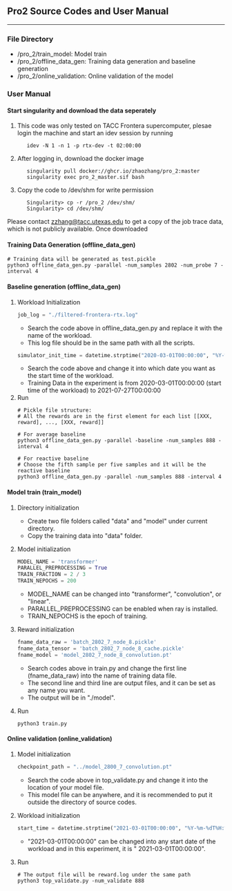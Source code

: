 ## Pro2 Source Codes and User Manual

***

### File Directory

* /pro_2/train_model: Model train
* /pro_2/offline_data_gen: Training data generation and baseline generation
* /pro_2/online_validation: Online validation of the model

### User Manual

#### Start singularity and download the data seperately

1. This code was only tested on TACC Frontera supercomputer, plesae login the machine and start an idev session by running
   ```shell
      idev -N 1 -n 1 -p rtx-dev -t 02:00:00
   ```

2. After logging in, download the docker image
   ```shell
      singularity pull docker://ghcr.io/zhaozhang/pro_2:master
      singularity exec pro_2_master.sif bash
   ```

3. Copy the code to /dev/shm for write permission
   ```shell
      Singularity> cp -r /pro_2 /dev/shm/
      Singularity> cd /dev/shm/
   ```

Please contact zzhang@tacc.utexas.edu to get a copy of the job trace data, which is not publicly available.
Once downloaded

#### Training Data Generation (offline_data_gen)



   ```shell
   # Training data will be generated as test.pickle
   python3 offline_data_gen.py -parallel -num_samples 2802 -num_probe 7 -interval 4
   ```

#### Baseline generation (offline_data_gen)

1. Workload Initialization
    ```python
    job_log = "./filtered-frontera-rtx.log"
    ```
    * Search the code above in offline_data_gen.py and replace it with the name of the workload.
    * This log file should be in the same path with all the scripts.
   ```python
   simulator_init_time = datetime.strptime("2020-03-01T00:00:00", "%Y-%m-%dT%H:%M:%S")
   ```
    * Search the code above and change it into which date you want as the start time of the workload.
    * Training Data in the experiment is from 2020-03-01T00:00:00 (start time of the workload) to 2021-07-27T00:00:00
2. Run
   ```shell
   # Pickle file structure:
   # All the rewards are in the first element for each list [[XXX, reward], ..., [XXX, reward]]
   
   # For average baseline
   python3 offline_data_gen.py -parallel -baseline -num_samples 888 -interval 4
   
   # For reactive baseline
   # Choose the fifth sample per five samples and it will be the reactive baseline
   python3 offline_data_gen.py -parallel -num_samples 888 -interval 4
   ```

#### Model train (train_model)
1. Directory initialization
   * Create two file folders called "data" and "model" under current directory.
   * Copy the training data into "data" folder.
2. Model initialization
   ```python
   MODEL_NAME = 'transformer'
   PARALLEL_PREPROCESSING = True
   TRAIN_FRACTION = 2 / 3
   TRAIN_NEPOCHS = 200
   ```
   * MODEL_NAME can be changed into "transformer", "convolution", or "linear".
   * PARALLEL_PREPROCESSING can be enabled when ray is installed.
   * TRAIN_NEPOCHS is the epoch of training.
3. Reward initialization
   ```python
   fname_data_raw = 'batch_2802_7_node_8.pickle'
   fname_data_tensor = 'batch_2802_7_node_8_cache.pickle'
   fname_model = 'model_2802_7_node_8_convolution.pt'
   ```
    * Search codes above in train.py and change the first line (fname_data_raw) into the name of training data file.
    * The second line and third line are output files, and it can be set as any name you want.
    * The output will be in "./model".

4. Run
   ```shell
   python3 train.py
   ```

#### Online validation (online_validation)

1. Model initialization
   ```python
   checkpoint_path = "../model_2800_7_convolution.pt"
   ```
    * Search the code above in top_validate.py and change it into the location of your model file.
    * This model file can be anywhere, and it is recommended to put it outside the directory of source codes.

2. Workload initialization
   ```python
   start_time = datetime.strptime("2021-03-01T00:00:00", "%Y-%m-%dT%H:%M:%S") + timedelta(hours=loop * args.interval)
   ```
    * "2021-03-01T00:00:00" can be changed into any start date of the workload and in this experiment, it is "
      2021-03-01T00:00:00".

4. Run
   ```shell
   # The output file will be reward.log under the same path
   python3 top_validate.py -num_validate 888
   ```
   

